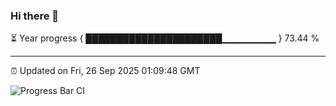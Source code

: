 ### Hi there 👋

⏳ Year progress { ██████████████████████▁▁▁▁▁▁▁▁ } 73.44 %

---

⏰ Updated on Fri, 26 Sep 2025 01:09:48 GMT

![Progress Bar CI](https://github.com/liununu/liununu/workflows/Progress%20Bar%20CI/badge.svg)
